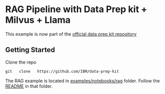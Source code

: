 # RAG Pipeline with Data Prep kit + Milvus + Llama

This example is now part of the [official data prep kit repository](https://github.com/IBM/data-prep-kit/)

## Getting Started

Clone the repo

`git   clone   https://github.com/IBM/data-prep-kit`

The RAG example is located in [examples/notebooks/rag](https://github.com/IBM/data-prep-kit/tree/dev/examples/notebooks/rag) folder.  Follow the [README](https://github.com/IBM/data-prep-kit/blob/dev/examples/notebooks/rag/README.md) in that folder.